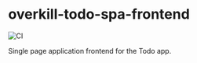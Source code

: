 # overkill-todo-spa-frontend

![CI](https://github.com/overkilling/overkill-todo-spa-frontend/workflows/CI/badge.svg?branch=master)

Single page application frontend for the Todo app.
